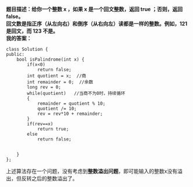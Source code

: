 **题目描述：给你一个整数 x ，如果 x 是一个回文整数，返回 true ；否则，返回 false。    
回文数是指正序（从左向右）和倒序（从右向左）读都是一样的整数。例如，121 是回文，而 123 不是。**    
**我的答案：**
```
class Solution {
public:
    bool isPalindrome(int x) {
        if(x<0)
            return false;
        int quotient = x;  //商
        int remainder = 0;  //余数
        long rev = 0;
        while(quotient)   //当商不为0时，持续循环
        {
            remainder = quotient % 10;   
            quotient /= 10;
            rev = rev*10 + remainder;
        }
        if(rev==x)
            return true;
        else
            return false;


    }
};
```
上述算法存在一个问题，没有考虑到**整数溢出问题**，即可能输入的整数x没有溢出，但反转之后的整数溢出了。